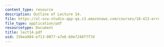 ```yaml
---
content_type: resource
description: Outline of Lecture 14.
file: https://ol-ocw-studio-app-qa.s3.amazonaws.com/courses/18-413-error-correcting-codes-laboratory-spring-2004/15bea984e7130077a7e6b9e7248f7f7d_lect14.pdf
file_type: application/pdf
resourcetype: Document
title: lect14.pdf
uid: 15bea984-e713-0077-a7e6-b9e7248f7f7d
---
```

